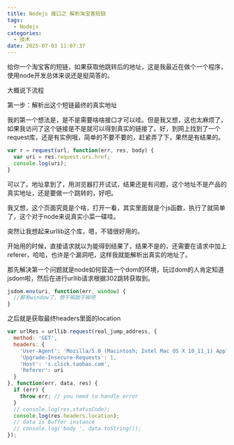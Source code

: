 ```yaml
---
title: Nodejs 接口之 解析淘宝客短链
tags:
  - Nodejs
categories:
  - 技术
date: 2025-07-03 11:07:37
---
```


给你一个淘宝客的短链，如果获取他跳转后的地址，这是我最近在做个一个程序，使用node开发总体来说还是挺简答的。

大概说下流程

第一步：解析出这个短链最终的真实地址

我的第一个想法是，是不是需要啥啥接口才可以哇。但是我又想，这也太麻烦了，如果我访问了这个链接是不是就可以得到真实的链接了。好，到网上找到了一个request库，还是有实例哦，简单的不要不要的，赶紧弄了下，果然是有结果的。

```js
var r = request(url, function(err, res, body) {
  var uri = res.request.uri.href;
  console.log(uri);
}
```

可以了。地址拿到了，用浏览器打开试试，结果还是有问题，这个地址不是产品的真实地址，还是要做一个跳转的，好吧。

我又想，这个页面究竟是个啥，打开一看，其实里面就是个js函数，执行了就简单了，这个对于node来说真实小菜一碟哇。

突然让我想起来urllib这个库，嗯，不错很好用的。

开始用的时候，直接请求就以为能得到结果了，结果不是的，还需要在请求中加上referer，哈哈，也许是个漏洞吧，这样我就能解析出真实的地址了。

那先解决第一个问题就是node如何营造一个dom的环境，玩过dom的人肯定知道jsdom啦，然后在进行urllib请求根据302跳转获取到。

```js
jsdom.env(uri, function(err, window) {
  //都有window了，想干嘛就干嘛吧
}
```

之后就是获取最终headers里面的location

```js
var urlRes = urllib.request(real_jump_address, {
  method: 'GET',
  headers: {
    'User-Agent': 'Mozilla/5.0 (Macintosh; Intel Mac OS X 10_11_1) AppleWebKit/537.36 (KHTML, like Gecko) Chrome/49.0.2623.112 Safari/537.36',
    'Upgrade-Insecure-Requests': 1,
    'Host': 's.click.taobao.com',
    'Referer': uri
  }
}, function(err, data, res) {
  if (err) {
    throw err; // you need to handle error
  }
  // console.log(res.statusCode);
  console.log(res.headers.location);
  // data is Buffer instance
  // console.log('body ', data.toString());
});
```


